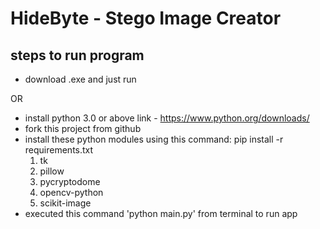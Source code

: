 # HideByte - Stego Image Creator

## steps to run program

- download .exe and just run

OR

- install python 3.0 or above link - https://www.python.org/downloads/
- fork this project from github
- install these python modules using this command: pip install -r requirements.txt
  1. tk
  2. pillow
  3. pycryptodome
  4. opencv-python
  5. scikit-image
- executed this command 'python main.py' from terminal to run app
